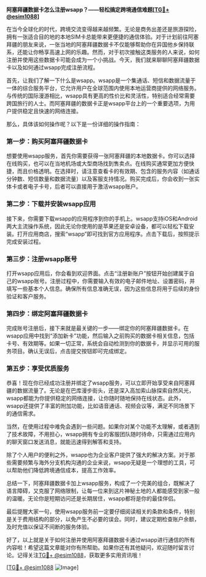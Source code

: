 **阿塞拜疆数据卡怎么注册wsapp？——轻松搞定跨境通信难题[[TG💪+ @esim1088](https://t.me/s/esim1088)]**

在当今全球化的时代，跨境交流变得越来越频繁。无论是商务出差还是旅游探险，拥有一张适合目的地的本地SIM卡总能带来更便捷的通信体验。对于计划前往阿塞拜疆的朋友来说，一张当地的阿塞拜疆数据卡不仅能够帮助你在异国他乡保持联系，还能让你畅享高速上网的乐趣。然而，对于初次接触这类服务的人来说，如何注册并使用这些数据卡可能会成为一个小挑战。今天，我们就来聊聊阿塞拜疆数据卡以及如何通过wsapp完成注册流程。

首先，让我们了解一下什么是wsapp。wsapp是一个集通话、短信和数据流量于一体的综合服务平台，它允许用户在全球范围内使用本地运营商提供的网络服务。与传统的国际漫游相比，wsapp具有更高的性价比和灵活性，特别适合经常需要跨国旅行的人士。而阿塞拜疆的数据卡正是wsapp平台上的一个重要选项，为用户提供稳定且快速的网络连接。

那么，具体该如何操作呢？以下是一份详细的操作指南：

### 第一步：购买阿塞拜疆数据卡

想要使用wsapp服务，首先你需要获得一张阿塞拜疆的本地数据卡。你可以选择在线购买，也可以在当地机场或大型商场找到售卖点。在线购买通常更加方便快捷，而且价格透明。在选择时，请注意查看卡的有效期、包含的服务内容（如通话分钟数、短信数量和数据流量）以及客服支持情况。购买完成后，你会收到一张实体卡或者电子卡号，后者可以直接用于激活wsapp账户。

### 第二步：下载并安装wsapp应用

接下来，你需要下载wsapp的应用程序到你的手机上。wsapp支持iOS和Android两大主流操作系统，因此无论你使用的是苹果还是安卓设备，都可以轻松下载安装。打开应用商店，搜索“wsapp”即可找到官方应用程序。点击下载后，按照提示完成安装过程。

### 第三步：注册wsapp账号

打开wsapp应用后，你会看到欢迎界面。点击“注册新账户”按钮开始创建属于自己的wsapp账号。注册过程中，你需要输入有效的电子邮件地址、设置密码，并填写一些基本个人信息。确保所有信息准确无误，因为这些信息将用于后续的身份验证和客户服务。

### 第四步：绑定阿塞拜疆数据卡

完成账号注册后，接下来就是最关键的一步——绑定你的阿塞拜疆数据卡。在wsapp应用中找到“添加新卡”功能，然后输入之前购买的数据卡相关信息，包括卡号、有效期等。如果一切正常，系统会自动检测到你的数据卡，并显示可用的服务项目。确认无误后，点击提交按钮即可完成绑定。

### 第五步：享受优质服务

恭喜！现在你已经成功注册并绑定了wsapp服务，可以立即开始享受来自阿塞拜疆的数据流量了。无论是在巴库漫步街头，还是深入高加索山脉探索自然风光，wsapp都能为你提供稳定的网络连接，让你随时随地保持在线状态。此外，wsapp还提供了丰富的附加功能，比如语音通话、视频会议等，满足不同场景下的通信需求。

当然，在使用过程中难免会遇到一些问题。如果你对某个功能不太理解，或者遇到了技术故障，不用担心，wsapp拥有专业的客服团队随时待命，只需通过应用内的聊天窗口发送消息，就能迅速得到解答和支持。

除了个人用户的便利之外，wsapp也为企业客户提供了强大的解决方案。对于那些需要频繁与海外分支机构沟通的企业来说，wsapp无疑是一个理想的工具，可以帮助他们降低跨境通信成本，提高工作效率。

总结一下，阿塞拜疆数据卡加上wsapp服务，构成了一个完美的组合，既解决了语言障碍，又克服了网络限制，让每一位来到这片神秘土地的人都能感受到家一般的温暖。无论你是短期访问还是长期居住，wsapp都将是你的最佳伴侣。

最后提醒大家一句，使用wsapp服务前一定要仔细阅读相关的条款和条件，特别是关于费用结构的部分，以免产生不必要的误会。同时，建议定期检查账户余额，及时充值以保证不间断的服务体验。

好了，以上就是关于如何注册并使用阿塞拜疆数据卡通过wsapp进行通信的所有内容啦！希望这篇文章能对你有所帮助。如果你还有其他疑问，欢迎随时留言讨论。记得关注[TG💪+ @esim1088](https://t.me/s/esim1088)，获取更多实用资讯哦！

[[TG💪+ @esim1088](https://t.me/s/esim1088) ![Image](https://i.postimg.cc/4NQfJmqS/Snipaste-2025-05-13-00-14-12.png)]